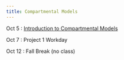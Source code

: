 ```yaml
---
title: Compartmental Models
---
```


Oct 5
: [Introduction to Compartmental Models]()

Oct 7
: Project 1 Workday

Oct 12
: Fall Break (no class)


